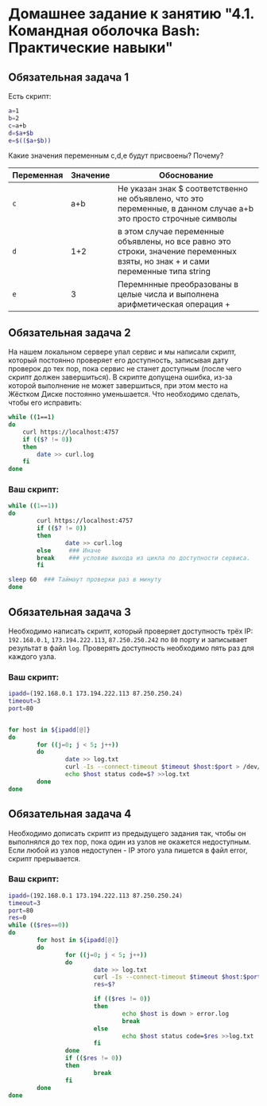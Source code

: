 # Домашнее задание к занятию "4.1. Командная оболочка Bash: Практические навыки"

## Обязательная задача 1

Есть скрипт:
```bash
a=1
b=2
c=a+b
d=$a+$b
e=$(($a+$b))
```

Какие значения переменным c,d,e будут присвоены? Почему?

| Переменная  | Значение | Обоснование |
| ------------- | ------------- | ------------- |
| `c`  | a+b  | Не указан знак $ соответственно не объявлено, что это переменные, в данном случае a+b это просто строчные символы |
| `d`  | 1+2  | в этом случае переменные объявлены, но все равно это строки, значение переменных взяты, но знак + и сами переменные типа string |
| `e`  | 3  | Перемннные преобразованы в целые числа и выполнена арифметическая операция + |


## Обязательная задача 2
На нашем локальном сервере упал сервис и мы написали скрипт, который постоянно проверяет его доступность, записывая дату проверок до тех пор, пока сервис не станет доступным (после чего скрипт должен завершиться). В скрипте допущена ошибка, из-за которой выполнение не может завершиться, при этом место на Жёстком Диске постоянно уменьшается. Что необходимо сделать, чтобы его исправить:
```bash
while ((1==1)
do
	curl https://localhost:4757
	if (($? != 0))
	then
		date >> curl.log
	fi
done
```

### Ваш скрипт:
```bash
while ((1==1))
do
        curl https://localhost:4757
        if (($? != 0))
        then
                date >> curl.log
        else     ### Иначе 
        break    ### условие выхода из цикла по доступности сервиса.
        fi

sleep 60  ### Таймаут проверки раз в минуту   
done
```

## Обязательная задача 3
Необходимо написать скрипт, который проверяет доступность трёх IP: `192.168.0.1`, `173.194.222.113`, `87.250.250.242` по `80` порту и записывает результат в файл `log`. Проверять доступность необходимо пять раз для каждого узла.

### Ваш скрипт:
```bash
ipadd=(192.168.0.1 173.194.222.113 87.250.250.24)
timeout=3
port=80


for host in ${ipadd[@]}
do
        for ((j=0; j < 5; j++))
        do
                date >> log.txt
                curl -Is --connect-timeout $timeout $host:$port > /dev/null
                echo $host status code=$? >>log.txt
        done
done

```

## Обязательная задача 4
Необходимо дописать скрипт из предыдущего задания так, чтобы он выполнялся до тех пор, пока один из узлов не окажется недоступным. Если любой из узлов недоступен - IP этого узла пишется в файл error, скрипт прерывается.

### Ваш скрипт:
```bash
ipadd=(192.168.0.1 173.194.222.113 87.250.250.24)
timeout=3
port=80
res=0
while (($res==0))
do
        for host in ${ipadd[@]}
        do
                for ((j=0; j < 5; j++))
                do
                        date >> log.txt
                        curl -Is --connect-timeout $timeout $host:$port > /dev/null
                        res=$?

                        if (($res != 0))
                        then
                                echo $host is down > error.log
                                break
                        else
                                echo $host status code=$res >>log.txt
                        fi
                done
                if (($res != 0))
                then
                        break
                fi
        done
done

```

